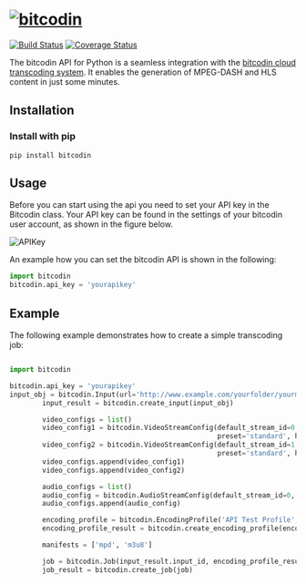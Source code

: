 # [![bitcodin](http://www.bitcodin.com/wp-content/uploads/2014/10/bitcodin-small.gif)](http://www.bitcodin.com)
[![Build Status](https://travis-ci.org/bitmovin/bitcodin-python.svg?branch=master)](https://travis-ci.org/bitmovin/bitcodin-python)
[![Coverage Status](https://coveralls.io/repos/bitmovin/bitcodin-python/badge.svg?branch=master)](https://coveralls.io/r/bitmovin/bitcodin-python?branch=master)

The bitcodin API for Python is a seamless integration with the [bitcodin cloud transcoding system](http://www.bitcodin.com). It enables the generation of MPEG-DASH and HLS content in just some minutes.

Installation
------------

### Install with pip ###

```
pip install bitcodin
```
 
Usage
-----

Before you can start using the api you need to set your API key in the Bitcodin class. Your API key can be found in the settings of your bitcodin user account, as shown in the figure below.

![APIKey](http://www.bitcodin.com/wp-content/uploads/2015/06/api_key.png)

An example how you can set the bitcodin API is shown in the following:

```python
import bitcodin
bitcodin.api_key = 'yourapikey'
```

Example
-----
The following example demonstrates how to create a simple transcoding job:
```python

import bitcodin

bitcodin.api_key = 'yourapikey'
input_obj = bitcodin.Input(url='http://www.example.com/yourfolder/yourmovie.mp4')
        input_result = bitcodin.create_input(input_obj)

        video_configs = list()
        video_config1 = bitcodin.VideoStreamConfig(default_stream_id=0, bitrate=1024000, profile='Main',
                                                   preset='standard', height=1024, width=768)
        video_config2 = bitcodin.VideoStreamConfig(default_stream_id=1, bitrate=512000, profile='Main',
                                                   preset='standard', height=480, width=320)
        video_configs.append(video_config1)
        video_configs.append(video_config2)

        audio_configs = list()
        audio_config = bitcodin.AudioStreamConfig(default_stream_id=0, bitrate=192000)
        audio_configs.append(audio_config)

        encoding_profile = bitcodin.EncodingProfile('API Test Profile', video_configs, audio_configs)
        encoding_profile_result = bitcodin.create_encoding_profile(encoding_profile)

        manifests = ['mpd', 'm3u8']

        job = bitcodin.Job(input_result.input_id, encoding_profile_result.encoding_profile_id, manifests)
        job_result = bitcodin.create_job(job)

```